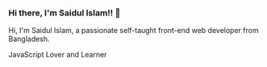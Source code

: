### Hi there, I'm Saidul Islam!! 👋

<p>Hi, I'm Saidul Islam, a passionate self-taught front-end web developer from Bangladesh.</p>
JavaScript Lover and Learner
